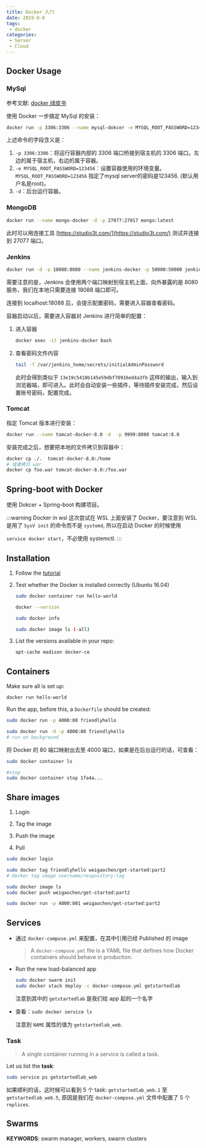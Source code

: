 ```yaml
---
title: Docker 入门
date: 2019-8-8
tags:
 - docker
categories:
 - Server
 - Cloud
---
```


## Docker Usage

### MySql

参考文献: [docker 绿皮书](http://docs.nigeerhuo.com/docker/)

使用 Docker 一步搞定 MySql 的安装：

```bash
docker run -p 3306:3306 --name mysql-dokcer -e MYSQL_ROOT_PASSWORD=123456 -d mysql:latest
```

上述命令的字段含义是：

1. `-p 3306:3306`：将运行容器内部的 3306 端口桥接到宿主机的 3306 端口。左边的属于宿主机，右边的属于容器。
2. `-e MYSQL_ROOT_PASSWORD=123456`：设置容器使用的环境变量。`MYSQL_ROOT_PASSWORD=123456` 指定了mysql server的密码是123456. (默认用户名是root)。
3. `-d`：后台运行容器。

### MongoDB

```bash
docker run --name mongo-docker -d -p 27077:27017 mongo:latest
```

此时可以用连接工具 [https://studio3t.com/](https://studio3t.com/) 测试并连接到 27077 端口。


### Jenkins

```bash
docker run -d -p 18088:8080 --name jenkins-docker -p 50000:50000 jenkins/jenkins:lts
```

需要注意的是，Jenkins 会使用两个端口映射到宿主机上面，向外暴露的是 8080 服务，我们在本地只需要连接 18088 端口即可。

连接到 localhost:18088 后，会提示配置密码，需要进入容器查看密码。

容器启动以后，需要进入容器对 Jenkins 进行简单的配置：

1. 进入容器

    ```bash
    docker exec -it jenkins-docker bash
    ```


2. 查看密码文件内容

    ```bash
    tail -f /var/jenkins_home/secrets/initialAdminPassword
    ```

    此时会得到类似于 `13e19c5410b145e59dbf70916ed4a3fb` 这样的输出，输入到浏览器端，即可进入。此时会自动安装一些插件，等待插件安装完成，然后设置账号密码，配置完成。

### Tomcat

指定 Tomcat 版本进行安装：

```bash
docker run --name tomcat-docker-8.0 -d  -p 9999:8080 tomcat:8.0
```

安装完成之后，想要把本地的文件拷贝到容器中：

```bash
docker cp ./.  tomcat-docker-8.0:/home
# 或者拷贝 war
docker cp foo.war tomcat-docker-8.0:/foo.war
```

## Spring-boot with Docker

使用 Dokcer + Spring-boot 构建项目。

:::warning Docker in wsl
这次尝试在 WSL 上面安装了 Docker，要注意到 WSL 是用了 `SysV init` 的命令而不是 `systemd`, 所以在启动 Docker 的时候使用

`service docker start`，不必使用 systemctl.
:::





## Installation

1. Follow the [tutorial](https://docs.docker.com/install/linux/docker-ce/ubuntu/#os-requirements)

2. Test whether the Docker is installed correctly (Ubuntu 16.04)

    ```bash
    sudo docker container run hello-world

    docker --version

    sudo docker info

    sudo docker image ls (-all)
    ```

3. List the versions available in your repo:

    ```bash
    apt-cache madison docker-ce
    ```

## Containers

Make sure all is set up:

```bash
docker run hello-world
```

Run the app, before this, a `Dockerfile` should be created:

```bash
sudo docker run -p 4000:80 friendlyhello

sudo docker run -d -p 4000:80 friendlyhello
# run on background
```

将 Docker 的 80 端口映射出去至 4000 端口，如果是在后台运行的话，可查看：

```bash
sudo docker container ls

#stop
sudo docker container stop 1fa4a...
```

## Share images

1. Login

2. Tag the image

3. Push the image

4. Pull

```bash
sudo docker login

sudo docker tag friendlyhello weigaochen/get-started:part2
# docker tag image username/respository:tag

sudo docker image ls
sudo docker push weigaochen/get-started:part2

sudo docker run -p 4000:801 weigaochen/get-started:part2
```

## Services

- 通过 `docker-compose.yml` 来配置，在其中引用已经 Published 的 image
    > A `docker-compose.yml` file is a YAML file that defines how Docker containers should behave in production.

- Run the new load-balanced app

    ```bash
    sudo docker swarm init
    sudo docker stack deploy -c docker-compose.yml getstartedlab
    ```

    注意到其中的 `getstartedlab` 是我们给 app 起的一个名字

- 查看：`sudo docker service ls`

    注意到 `NAME` 属性的值为 `getstartedlab_web`.

### Task

> A single container running in a service is called a task.

Let us list the **task**:

```bash
sudo service ps getstartedlab_web
```

如果顺利的话，这时候可以看到 5 个 task: `getstartedlab_web.1` 至 `getstartedlab_web.5`, 原因是我们在  `docker-compose.yml` 文件中配置了 5 个 `replices`.

## Swarms

**KEYWORDS**: swarm manager, workers, swarm clusters
